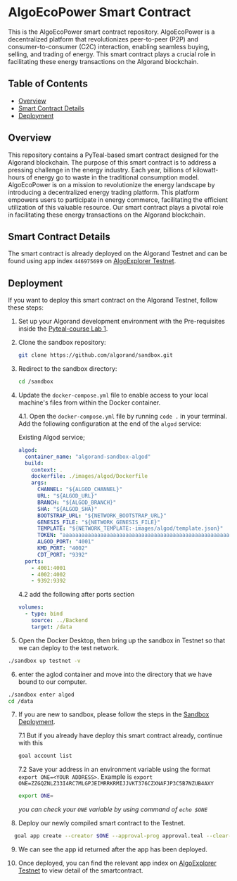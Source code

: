 # AlgoEcoPower Smart Contract

This is the AlgoEcoPower smart contract repository. AlgoEcoPower is a decentralized platform that revolutionizes peer-to-peer (P2P) and consumer-to-consumer (C2C) interaction, enabling seamless buying, selling, and trading of energy. This smart contract plays a crucial role in facilitating these energy transactions on the Algorand blockchain.

## Table of Contents

- [Overview](#overview)
- [Smart Contract Details](#smart-contract-details)
- [Deployment](#deployment)

## Overview

This repository contains a PyTeal-based smart contract designed for the Algorand blockchain.
The purpose of this smart contract is to address a pressing challenge in the energy industry.
Each year, billions of kilowatt-hours of energy go to waste in the traditional consumption model.
AlgoEcoPower is on a mission to revolutionize the energy landscape by introducing a decentralized energy trading platform.
This platform empowers users to participate in energy commerce, facilitating the efficient utilization of this valuable resource.
Our smart contract plays a pivotal role in facilitating these energy transactions on the Algorand blockchain.

## Smart Contract Details

The smart contract is already deployed on the Algorand Testnet and can be found using app index `446975699` on [AlgoExplorer Testnet](https://testnet.algoexplorer.io/).

## Deployment

If you want to deploy this smart contract on the Algorand Testnet, follow these steps:

1. Set up your Algorand development environment with the Pre-requisites inside the [Pyteal-course Lab 1](https://github.com/Algo-Hub-io/pyteal-course/tree/main/Lab1).

2. Clone the sandbox repository:

   ```bash
   git clone https://github.com/algorand/sandbox.git
   ```

3. Redirect to the sandbox directory:

   ```bash
   cd /sandbox
   ```

4. Update the `docker-compose.yml` file to enable access to your local machine's files from within the Docker container.

   4.1. Open the `docker-compose.yml` file by running `code .` in your terminal. Add the following configuration at the end of the `algod` service:

   Existing Algod service;

   ```yaml
   algod:
     container_name: "algorand-sandbox-algod"
     build:
       context: .
       dockerfile: ./images/algod/Dockerfile
       args:
         CHANNEL: "${ALGOD_CHANNEL}"
         URL: "${ALGOD_URL}"
         BRANCH: "${ALGOD_BRANCH}"
         SHA: "${ALGOD_SHA}"
         BOOTSTRAP_URL: "${NETWORK_BOOTSTRAP_URL}"
         GENESIS_FILE: "${NETWORK_GENESIS_FILE}"
         TEMPLATE: "${NETWORK_TEMPLATE:-images/algod/template.json}"
         TOKEN: "aaaaaaaaaaaaaaaaaaaaaaaaaaaaaaaaaaaaaaaaaaaaaaaaaaaaaaaaaaaaaaaa"
         ALGOD_PORT: "4001"
         KMD_PORT: "4002"
         CDT_PORT: "9392"
     ports:
       - 4001:4001
       - 4002:4002
       - 9392:9392
   ```

   4.2 add the following after ports section

   ```yaml
   volumes:
     - type: bind
       source: ../Backend
       target: /data
   ```

5. Open the Docker Desktop, then bring up the sandbox in Testnet so that we can deploy to the test network.

```bash
./sandbox up testnet -v
```

6. enter the aglod container and move into the directory that we have bound to our computer.

```bash
./sandbox enter algod
cd /data
```

7. If you are new to sandbox, please follow the steps in the [Sandbox Deployment](https://github.com/Algo-Hub-io/pyteal-course/blob/main/Lab2/sandboxDeploy.md).

   7.1 But if you already have deploy this smart contract already, continue with this

   ```bash
   goal account list
   ```

   7.2 Save your address in an environment variable using the format `export ONE=<YOUR ADDRESS>`. Example is `export ONE=ZZGQZNLZ33I4RC7MLGPJEIMRRKRMIJJVKT376CZXNAFJP3C5B7NZUB4AXY`

   ```bash
   export ONE=
   ```

   _you can check your `ONE` variable by using command of `echo $ONE`_
   
8. Deploy our newly compiled smart contract to the Testnet.

```bash
  goal app create --creator $ONE --approval-prog approval.teal --clear-prog clear.teal --global-ints 8 --global-byteslices 0 --local-ints 4    --local-byteslices 0
```

9. We can see the app id returned after the app has been deployed.

10. Once deployed, you can find the relevant app index on [AlgoExplorer Testnet](https://testnet.algoexplorer.io/) to view detail of the smartcontract.

